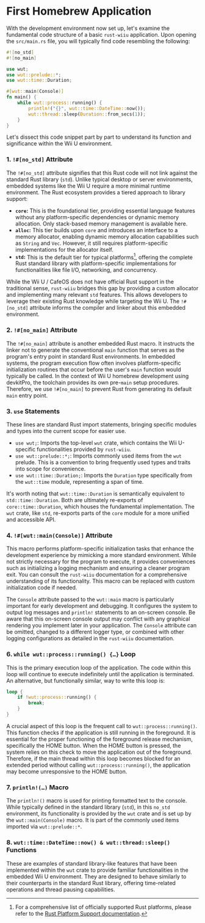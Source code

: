 # First Homebrew Application

With the development environment now set up, let's examine the fundamental code structure of a basic `rust-wiiu` application. Upon opening the `src/main.rs` file, you will typically find code resembling the following:

```rust
#![no_std]
#![no_main]

use wut;
use wut::prelude::*;
use wut::time::Duration;

#[wut::main(Console)]
fn main() {
    while wut::process::running() {
        println!("{}", wut::time::DateTime::now());
        wut::thread::sleep(Duration::from_secs(1));
    }
}
```

Let's dissect this code snippet part by part to understand its function and significance within the Wii U environment.

### 1. `!#[no_std]` Attribute

The `!#[no_std]` attribute signifies that this Rust code will not link against the standard Rust library (`std`). Unlike typical desktop or server environments, embedded systems like the Wii U require a more minimal runtime environment. The Rust ecosystem provides a tiered approach to library support:

* **`core`:** This is the foundational tier, providing essential language features without any platform-specific dependencies or dynamic memory allocation. Only stack-based memory management is available here.
* **`alloc`:** This tier builds upon `core` and introduces an interface to a memory allocator, enabling dynamic memory allocation capabilities such as `String` and `Vec`. However, it still requires platform-specific implementations for the allocator itself.
* **`std`:** This is the default tier for typical platforms[^1], offering the complete Rust standard library with platform-specific implementations for functionalities like file I/O, networking, and concurrency.

While the Wii U / CafeOS does not have official Rust support in the traditional sense, `rust-wiiu` bridges this gap by providing a custom allocator and implementing many relevant `std` features. This allows developers to leverage their existing Rust knowledge while targeting the Wii U. The `!#[no_std]` attribute informs the compiler and linker about this embedded environment.

### 2. `!#[no_main]` Attribute

The `!#[no_main]` attribute is another embedded Rust macro. It instructs the linker not to generate the conventional `main` function that serves as the program's entry point in standard Rust environments. In embedded systems, the program execution flow often involves platform-specific initialization routines that occur before the user's `main` function would typically be called. In the context of Wii U homebrew development using devkitPro, the toolchain provides its own pre-`main` setup procedures. Therefore, we use `!#[no_main]` to prevent Rust from generating its default `main` entry point.

### 3. `use` Statements

These lines are standard Rust import statements, bringing specific modules and types into the current scope for easier use.

* `use wut;`: Imports the top-level `wut` crate, which contains the Wii U-specific functionalities provided by `rust-wiiu`.
* `use wut::prelude::*;`: Imports commonly used items from the `wut` prelude. This is a convention to bring frequently used types and traits into scope for convenience.
* `use wut::time::Duration;`: Imports the `Duration` type specifically from the `wut::time` module, representing a span of time.

It's worth noting that `wut::time::Duration` is semantically equivalent to `std::time::Duration`. Both are ultimately re-exports of `core::time::Duration`, which houses the fundamental implementation. The `wut` crate, like `std`, re-exports parts of the `core` module for a more unified and accessible API.

### 4. `!#[wut::main(Console)]` Attribute

This macro performs platform-specific initialization tasks that enhance the development experience by mimicking a more standard environment. While not strictly necessary for the program to execute, it provides conveniences such as initializing a logging mechanism and ensuring a cleaner program exit. You can consult the `rust-wiiu` documentation for a comprehensive understanding of its functionality. This macro can be replaced with custom initialization code if needed.

The `Console` attribute passed to the `wut::main` macro is particularly important for early development and debugging. It configures the system to output log messages and `println!` statements to an on-screen console. Be aware that this on-screen console output may conflict with any graphical rendering you implement later in your application. The `Console` attribute can be omitted, changed to a different logger type, or combined with other logging configurations as detailed in the `rust-wiiu` documentation.

### 6. `while wut::process::running() {…}` Loop

This is the primary execution loop of the application. The code within this loop will continue to execute indefinitely until the application is terminated. An alternative, but functionally similar, way to write this loop is:

```rust
loop {
    if !wut::process::running() {
        break;
    }
}
```

A crucial aspect of this loop is the frequent call to `wut::process::running()`. This function checks if the application is still running in the foreground. It is essential for the proper functioning of the foreground release mechanism, specifically the HOME button. When the HOME button is pressed, the system relies on this check to move the application out of the foreground. Therefore, if the main thread within this loop becomes blocked for an extended period without calling `wut::process::running()`, the application may become unresponsive to the HOME button.

### 7. `println!(…)` Macro

The `println!()` macro is used for printing formatted text to the console. While typically defined in the standard library (`std`), in this `no_std` environment, its functionality is provided by the `wut` crate and is set up by the `wut::main(Console)` macro. It is part of the commonly used items imported via `wut::prelude::*`.

### 8. `wut::time::DateTime::now() & wut::thread::sleep()` Functions

These are examples of standard library-like features that have been implemented within the `wut` crate to provide familiar functionalities in the embedded Wii U environment. They are designed to behave similarly to their counterparts in the standard Rust library, offering time-related operations and thread pausing capabilities.

[^1]: For a comprehensive list of officially supported Rust platforms, please refer to the [Rust Platform Support documentation](https://doc.rust-lang.org/nightly/rustc/platform-support.html).
